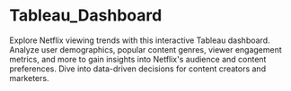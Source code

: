 # Tableau_Dashboard
Explore Netflix viewing trends with this interactive Tableau dashboard. Analyze user demographics, popular content genres, viewer engagement metrics, and more to gain insights into Netflix's audience and content preferences. Dive into data-driven decisions for content creators and marketers.
